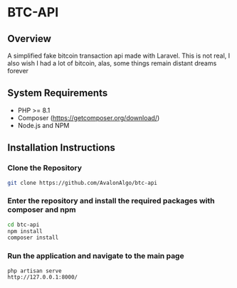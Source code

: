 # BTC-API

## Overview

A simplified fake bitcoin transaction api made with Laravel. This is not real, I also wish I had a lot of bitcoin, alas, some things remain distant dreams forever

## System Requirements

- PHP >= 8.1 
- Composer (https://getcomposer.org/download/)
- Node.js and NPM

## Installation Instructions

### Clone the Repository
```bash
git clone https://github.com/AvalonAlgo/btc-api
```

### Enter the repository and install the required packages with composer and npm
```bash
cd btc-api
npm install
composer install
```

### Run the application and navigate to the main page
```bash
php artisan serve
http://127.0.0.1:8000/
```
